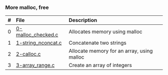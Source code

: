 ### More malloc, free
|#  |File                                      |Description                               |
|:--|:-----------------------------------------|:-----------------------------------------|
|0  |[0-malloc_checked.c](./0-malloc_checked.c)|Allocates memory using malloc             |
|1  |[1-string_nconcat.c](./1-string_nconcat.c)|Concatenate two strings                   |
|2  |[2-calloc.c](./2-calloc.c)                |Allocate memory for an array, using malloc|
|3  |[3-array_range.c](./3-array_range.c)      |Create an array of integers               |
